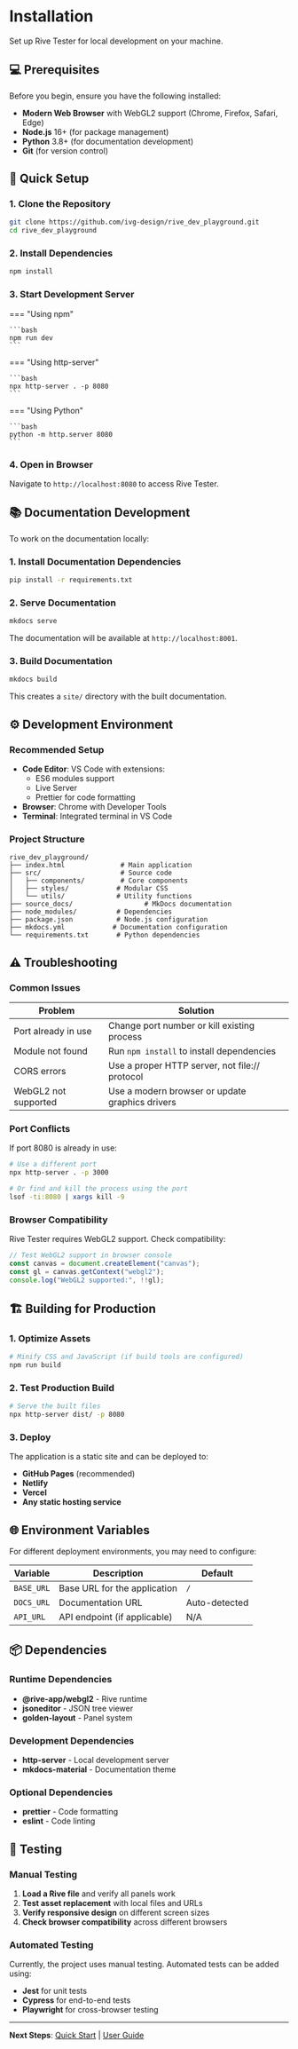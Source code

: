 # Installation

Set up Rive Tester for local development on your machine.

## :computer: Prerequisites

Before you begin, ensure you have the following installed:

- **Modern Web Browser** with WebGL2 support (Chrome, Firefox, Safari, Edge)
- **Node.js** 16+ (for package management)
- **Python** 3.8+ (for documentation development)
- **Git** (for version control)

## :rocket: Quick Setup

### 1. Clone the Repository

```bash
git clone https://github.com/ivg-design/rive_dev_playground.git
cd rive_dev_playground
```

### 2. Install Dependencies

```bash
npm install
```

### 3. Start Development Server

=== "Using npm"

    ```bash
    npm run dev
    ```

=== "Using http-server"

    ```bash
    npx http-server . -p 8080
    ```

=== "Using Python"

    ```bash
    python -m http.server 8080
    ```

### 4. Open in Browser

Navigate to `http://localhost:8080` to access Rive Tester.

## :books: Documentation Development

To work on the documentation locally:

### 1. Install Documentation Dependencies

```bash
pip install -r requirements.txt
```

### 2. Serve Documentation

```bash
mkdocs serve
```

The documentation will be available at `http://localhost:8001`.

### 3. Build Documentation

```bash
mkdocs build
```

This creates a `site/` directory with the built documentation.

## :gear: Development Environment

### Recommended Setup

- **Code Editor**: VS Code with extensions:
    - ES6 modules support
    - Live Server
    - Prettier for code formatting
- **Browser**: Chrome with Developer Tools
- **Terminal**: Integrated terminal in VS Code

### Project Structure

```
rive_dev_playground/
├── index.html              # Main application
├── src/                    # Source code
│   ├── components/         # Core components
│   ├── styles/            # Modular CSS
│   └── utils/             # Utility functions
├── source_docs/                  # MkDocs documentation
├── node_modules/          # Dependencies
├── package.json           # Node.js configuration
├── mkdocs.yml            # Documentation configuration
└── requirements.txt       # Python dependencies
```

## :warning: Troubleshooting

### Common Issues

| Problem              | Solution                                        |
| -------------------- | ----------------------------------------------- |
| Port already in use  | Change port number or kill existing process     |
| Module not found     | Run `npm install` to install dependencies       |
| CORS errors          | Use a proper HTTP server, not file:// protocol  |
| WebGL2 not supported | Use a modern browser or update graphics drivers |

### Port Conflicts

If port 8080 is already in use:

```bash
# Use a different port
npx http-server . -p 3000

# Or find and kill the process using the port
lsof -ti:8080 | xargs kill -9
```

### Browser Compatibility

Rive Tester requires WebGL2 support. Check compatibility:

```javascript
// Test WebGL2 support in browser console
const canvas = document.createElement("canvas");
const gl = canvas.getContext("webgl2");
console.log("WebGL2 supported:", !!gl);
```

## :building_construction: Building for Production

### 1. Optimize Assets

```bash
# Minify CSS and JavaScript (if build tools are configured)
npm run build
```

### 2. Test Production Build

```bash
# Serve the built files
npx http-server dist/ -p 8080
```

### 3. Deploy

The application is a static site and can be deployed to:

- **GitHub Pages** (recommended)
- **Netlify**
- **Vercel**
- **Any static hosting service**

## :globe_with_meridians: Environment Variables

For different deployment environments, you may need to configure:

| Variable   | Description                  | Default       |
| ---------- | ---------------------------- | ------------- |
| `BASE_URL` | Base URL for the application | `/`           |
| `DOCS_URL` | Documentation URL            | Auto-detected |
| `API_URL`  | API endpoint (if applicable) | N/A           |

## :package: Dependencies

### Runtime Dependencies

- **@rive-app/webgl2** - Rive runtime
- **jsoneditor** - JSON tree viewer
- **golden-layout** - Panel system

### Development Dependencies

- **http-server** - Local development server
- **mkdocs-material** - Documentation theme

### Optional Dependencies

- **prettier** - Code formatting
- **eslint** - Code linting

## :test_tube: Testing

### Manual Testing

1. **Load a Rive file** and verify all panels work
2. **Test asset replacement** with local files and URLs
3. **Verify responsive design** on different screen sizes
4. **Check browser compatibility** across different browsers

### Automated Testing

Currently, the project uses manual testing. Automated tests can be added using:

- **Jest** for unit tests
- **Cypress** for end-to-end tests
- **Playwright** for cross-browser testing

---

**Next Steps**: [Quick Start](quick-start.md) | [User Guide](user-guide.md)
